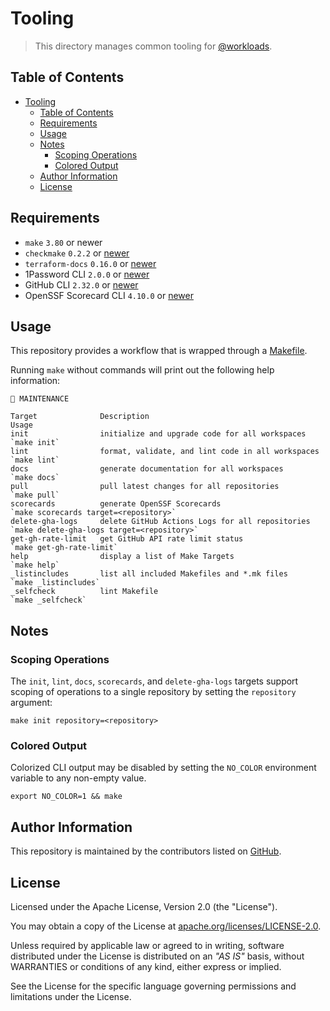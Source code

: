 # Tooling

> This directory manages common tooling for [@workloads](https://github.com/workloads).

## Table of Contents

<!-- TOC -->
* [Tooling](#tooling)
  * [Table of Contents](#table-of-contents)
  * [Requirements](#requirements)
  * [Usage](#usage)
  * [Notes](#notes)
    * [Scoping Operations](#scoping-operations)
    * [Colored Output](#colored-output)
  * [Author Information](#author-information)
  * [License](#license)
<!-- TOC -->

## Requirements

* `make` `3.80` or newer
* `checkmake` `0.2.2` or [newer](https://github.com/mrtazz/checkmake#installation)
* `terraform-docs` `0.16.0` or [newer](https://terraform-docs.io/user-guide/installation/)
* 1Password CLI `2.0.0` or [newer](https://1password.com/downloads/command-line/)
* GitHub CLI `2.32.0` or [newer](https://cli.github.com/)
* OpenSSF Scorecard CLI `4.10.0` or [newer](https://github.com/ossf/scorecard#scorecard-command-line-interface)

## Usage

This repository provides a workflow that is wrapped through a [Makefile](./Makefile).

Running `make` without commands will print out the following help information:

```text
🔧 MAINTENANCE

Target              Description                                          Usage
init                initialize and upgrade code for all workspaces       `make init`
lint                format, validate, and lint code in all workspaces    `make lint`
docs                generate documentation for all workspaces            `make docs`
pull                pull latest changes for all repositories             `make pull`
scorecards          generate OpenSSF Scorecards                          `make scorecards target=<repository>`
delete-gha-logs     delete GitHub Actions Logs for all repositories      `make delete-gha-logs target=<repository>`
get-gh-rate-limit   get GitHub API rate limit status                     `make get-gh-rate-limit`
help                display a list of Make Targets                       `make help`
_listincludes       list all included Makefiles and *.mk files           `make _listincludes`
_selfcheck          lint Makefile                                        `make _selfcheck`
```

## Notes

### Scoping Operations

The `init`, `lint`, `docs`, `scorecards`, and `delete-gha-logs` targets support scoping of operations to a single repository by setting the `repository` argument:

```shell
make init repository=<repository>
```

### Colored Output

Colorized CLI output may be disabled by setting the `NO_COLOR` environment variable to any non-empty value.

```shell
export NO_COLOR=1 && make
```

## Author Information

This repository is maintained by the contributors listed on [GitHub](https://github.com/workloads/tooling/graphs/contributors).

## License

Licensed under the Apache License, Version 2.0 (the "License").

You may obtain a copy of the License at [apache.org/licenses/LICENSE-2.0](http://www.apache.org/licenses/LICENSE-2.0).

Unless required by applicable law or agreed to in writing, software distributed under the License is distributed on an _"AS IS"_ basis, without WARRANTIES or conditions of any kind, either express or implied.

See the License for the specific language governing permissions and limitations under the License.
